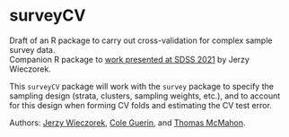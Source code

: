 # surveyCV

Draft of an R package to carry out cross-validation for complex sample survey data.  
Companion R package to [work presented at SDSS 2021](https://ww2.amstat.org/meetings/sdss/2021/onlineprogram/AbstractDetails.cfm?AbstractID=309674) by Jerzy Wieczorek.

This `surveyCV` package will work with the `survey` package to specify the sampling design
(strata, clusters, sampling weights, etc.),
and to account for this design when forming CV folds and estimating the CV test error.

Authors: [Jerzy Wieczorek](https://github.com/civilstat), [Cole Guerin](https://github.com/cole164), and [Thomas McMahon](https://github.com/twmcma21).
